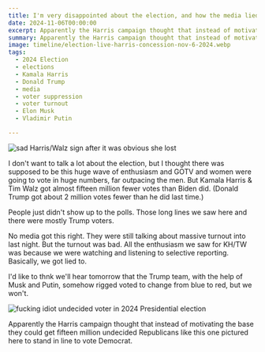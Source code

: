 ```yaml
---
title: I'm very disappointed about the election, and how the media lied to us and made us think Harris had a chance.
date: 2024-11-06T00:00:00
excerpt: Apparently the Harris campaign thought that instead of motivating the base they could get fifteen million idiots like this one pictured here to stand in line to vote Democrat.
summary: Apparently the Harris campaign thought that instead of motivating the base they could get fifteen million idiots like this one pictured here to stand in line to vote Democrat.
image: timeline/election-live-harris-concession-nov-6-2024.webp
tags:
  - 2024 Election
  - elections
  - Kamala Harris
  - Donald Trump
  - media
  - voter suppression
  - voter turnout
  - Elon Musk
  - Vladimir Putin

---
```


![sad Harris/Walz sign after it was obvious she lost](/static/img/timeline/election-live-harris-concession-nov-6-2024.webp)

I don't want to talk a lot about the election, but I thought there was supposed to be this huge wave of enthusiasm and GOTV and women were going to vote in huge numbers, far outpacing the men. But Kamala Harris & Tim Walz got almost fifteen million fewer votes than Biden did. (Donald Trump got about 2 million votes fewer than he did last time.)

People just didn't show up to the polls. Those long lines we saw here and there were mostly Trump voters.

No media got this right. They were still talking about massive turnout into last night. But the turnout was bad. All the enthusiasm we saw for KH/TW was because we were watching and listening to selective reporting. Basically, we got lied to.

I'd like to thnk we'll hear tomorrow that the Trump team, with the help of Musk and Putin, somehow rigged voted to change from blue to red, but we won't.

![fucking idiot undecided voter in 2024 Presidential election](/static/img/timeline/undecided-voter-nov-6-2024.png)
<figcaption>Apparently the Harris campaign thought that instead of motivating the base they could get fifteen million undecided Republicans like this one pictured here to stand in line to vote Democrat.</figcaption>